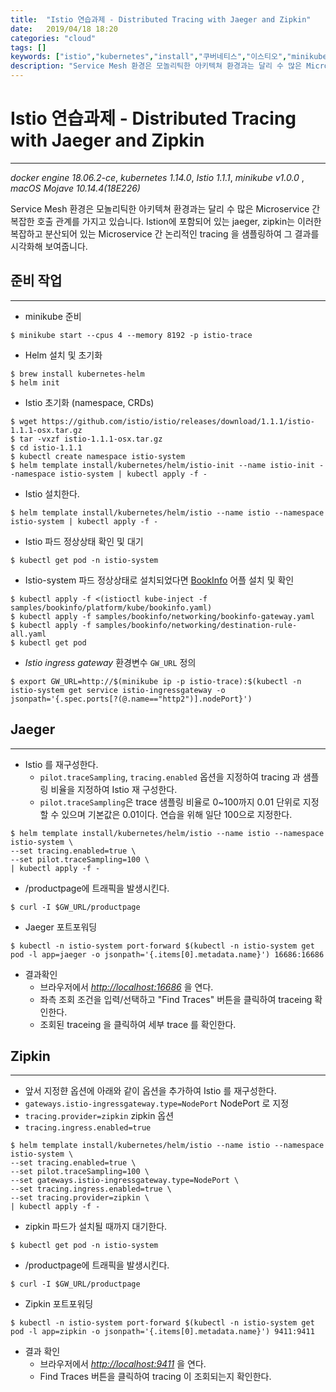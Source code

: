 ```yaml
---
title:  "Istio 연습과제 - Distributed Tracing with Jaeger and Zipkin"
date:   2019/04/18 18:20
categories: "cloud"
tags: []
keywords: ["istio","kubernetes","install","쿠버네티스","이스티오","minikube","jaeger","zipkin"]
description: "Service Mesh 환경은 모놀리틱한 아키텍쳐 환경과는 달리 수 많은 Microservice 간 복잡한 호출 관계를 가지고 있습니다. Istion에 포함되어 있는 jaeger, zipkin는 이러한 복잡하고 분산되어 있는 Microservice 간 논리적인  tracing 을 샘플링하여 그 결과를 시각화해 보여줍니다."
---
```


# Istio 연습과제 - Distributed Tracing with Jaeger and Zipkin
---
*docker engine 18.06.2-ce*, *kubernetes 1.14.0*, *Istio 1.1.1*, *minikube v1.0.0* , *macOS Mojave 10.14.4(18E226)*

Service Mesh 환경은 모놀리틱한 아키텍쳐 환경과는 달리 수 많은 Microservice 간 복잡한 호출 관계를 가지고 있습니다. Istion에 포함되어 있는 jaeger, zipkin는 이러한 복잡하고 분산되어 있는 Microservice 간 논리적인  tracing 을 샘플링하여 그 결과를 시각화해 보여줍니다.

## 준비 작업
***

* minikube 준비

~~~
$ minikube start --cpus 4 --memory 8192 -p istio-trace
~~~

* Helm 설치 및 초기화

~~~
$ brew install kubernetes-helm
$ helm init
~~~

* Istio 초기화 (namespace, CRDs)

~~~
$ wget https://github.com/istio/istio/releases/download/1.1.1/istio-1.1.1-osx.tar.gz
$ tar -vxzf istio-1.1.1-osx.tar.gz
$ cd istio-1.1.1
$ kubectl create namespace istio-system
$ helm template install/kubernetes/helm/istio-init --name istio-init --namespace istio-system | kubectl apply -f -
~~~

*  Istio 설치한다.

~~~
$ helm template install/kubernetes/helm/istio --name istio --namespace istio-system | kubectl apply -f -
~~~

* Istio 파드 정상상태 확인 및 대기

~~~
$ kubectl get pod -n istio-system
~~~

* Istio-system 파드 정상상태로 설치되었다면  [BookInfo](https://istio.io/docs/examples/bookinfo/) 어플 설치 및 확인

~~~
$ kubectl apply -f <(istioctl kube-inject -f samples/bookinfo/platform/kube/bookinfo.yaml)
$ kubectl apply -f samples/bookinfo/networking/bookinfo-gateway.yaml
$ kubectl apply -f samples/bookinfo/networking/destination-rule-all.yaml
$ kubectl get pod
~~~

* _Istio ingress gateway_  환경변수 `GW_URL` 정의

~~~
$ export GW_URL=http://$(minikube ip -p istio-trace):$(kubectl -n istio-system get service istio-ingressgateway -o jsonpath='{.spec.ports[?(@.name=="http2")].nodePort}')
~~~


## Jaeger
***

* Istio 를 재구성한다.
  * `pilot.traceSampling`, `tracing.enabled` 옵션을 지정하여 tracing 과 샘플링 비율을 지정하여 Istio 재 구성한다. 
  * `pilot.traceSampling`은  trace 샘플링 비율로  0~100까지 0.01 단위로 지정할 수 있으며 기본값은 0.01이다.  연습을 위해 일단 100으로 지정한다.

~~~
$ helm template install/kubernetes/helm/istio --name istio --namespace istio-system \
--set tracing.enabled=true \
--set pilot.traceSampling=100 \
| kubectl apply -f -
~~~

* /productpage에 트래픽을 발생시킨다.

~~~
$ curl -I $GW_URL/productpage
~~~

* Jaeger 포트포워딩
~~~
$ kubectl -n istio-system port-forward $(kubectl -n istio-system get pod -l app=jaeger -o jsonpath='{.items[0].metadata.name}') 16686:16686
~~~

* 결과확인
  * 브라우저에서 [_http://localhost:16686_](http://localhost:16686) 을 연다.
  * 좌측 조회 조건을 입력/선택하고 "Find Traces" 버튼을 클릭하여 traceing 확인한다.
  * 조회된 traceing 을 클릭하여 세부 trace 를 확인한다.


## Zipkin
***

*  앞서 지정햔 옵션에 아래와 같이 옵션을 추가하여 Istio 를 재구성한다.
  * `gateways.istio-ingressgateway.type=NodePort` NodePort 로 지정
  * `tracing.provider=zipkin` zipkin 옵션
  * `tracing.ingress.enabled=true`

~~~
$ helm template install/kubernetes/helm/istio --name istio --namespace istio-system \
--set tracing.enabled=true \
--set pilot.traceSampling=100 \
--set gateways.istio-ingressgateway.type=NodePort \
--set tracing.ingress.enabled=true \
--set tracing.provider=zipkin \
| kubectl apply -f -
~~~

* zipkin 파드가 설치될 때까지 대기한다.

~~~
$ kubectl get pod -n istio-system
~~~

* /productpage에 트래픽을 발생시킨다.

~~~
$ curl -I $GW_URL/productpage
~~~

* Zipkin 포트포워딩

~~~
$ kubectl -n istio-system port-forward $(kubectl -n istio-system get pod -l app=zipkin -o jsonpath='{.items[0].metadata.name}') 9411:9411
~~~


* 결과 확인
  * 브라우저에서 [_http://localhost:9411_](http://localhost:9411) 을 연다.
  * Find Traces 버튼을 클릭하여 tracing 이 조회되는지 확인한다.
